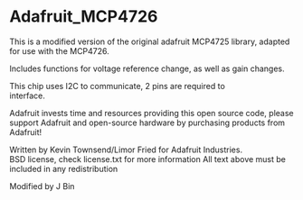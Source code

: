 Adafruit_MCP4726 
================

This is a modified version of the original adafruit MCP4725 library, adapted for use with the MCP4726.

Includes functions for voltage reference change, as well as gain changes.


This chip uses I2C to communicate, 2 pins are required to  
interface.

Adafruit invests time and resources providing this open source code, 
please support Adafruit and open-source hardware by purchasing 
products from Adafruit!

Written by Kevin Townsend/Limor Fried for Adafruit Industries.  
BSD license, check license.txt for more information
All text above must be included in any redistribution

Modified by J Bin
